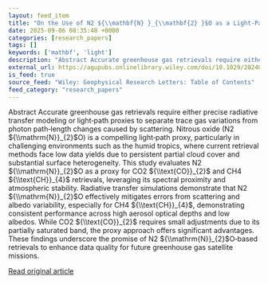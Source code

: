 ```yaml
---
layout: feed_item
title: "On the Use of N2 ${\\mathbf{N} }_{\\mathbf{2} }$O as a Light‐Path Proxy for Accurate Greenhouse Gas Measurements From Space"
date: 2025-09-06 08:35:48 +0000
categories: [research_papers]
tags: []
keywords: ['mathbf', 'light']
description: "Abstract Accurate greenhouse gas retrievals require either precise radiative transfer modeling or light‐path proxies to separate trace gas variations from ph..."
external_url: https://agupubs.onlinelibrary.wiley.com/doi/10.1029/2024GL114131?af=R
is_feed: true
source_feed: "Wiley: Geophysical Research Letters: Table of Contents"
feed_category: "research_papers"
---
```


Abstract Accurate greenhouse gas retrievals require either precise radiative transfer modeling or light‐path proxies to separate trace gas variations from photon path‐length changes caused by scattering. Nitrous oxide (N2 ${\\mathrm{N}}_{2}$O) is a compelling light‐path proxy, particularly in challenging environments such as the humid tropics, where current retrieval methods face low data yields due to persistent partial cloud cover and substantial surface heterogeneity. This study evaluates N2 ${\\mathrm{N}}_{2}$O as a proxy for CO2 ${\\text{CO}}_{2}$ and CH4 ${\\text{CH}}_{4}$ retrievals, leveraging its spectral proximity and atmospheric stability. Radiative transfer simulations demonstrate that N2 ${\\mathrm{N}}_{2}$O effectively mitigates errors from scattering and albedo variability, especially for CH4 ${\\text{CH}}_{4}$, demonstrating consistent performance across high aerosol optical depths and low albedos. While CO2 ${\\text{CO}}_{2}$ requires small adjustments due to its partially saturated band, the proxy approach offers significant advantages. These findings underscore the promise of N2 ${\\mathrm{N}}_{2}$O‐based retrievals to enhance data quality for future greenhouse gas satellite missions.

[Read original article](https://agupubs.onlinelibrary.wiley.com/doi/10.1029/2024GL114131?af=R)
